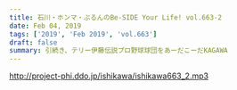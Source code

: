 ```yaml
---
title: 石川・ホンマ・ぶるんのBe-SIDE Your Life! vol.663-2
date: Feb 04, 2019
tags: ['2019', 'Feb 2019', 'vol.663']
draft: false
summary: 引続き、テリー伊藤伝説プロ野球球団をあーだこーだKAGAWA
---
```


http://project-phi.ddo.jp/ishikawa/ishikawa663_2.mp3
